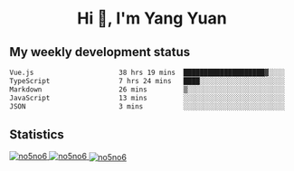<h1 align="center">Hi 👋, I'm Yang Yuan</h1>


## My weekly development status
<!--START_SECTION:waka-->

```txt
Vue.js                     38 hrs 19 mins  ████████████████████▓░░░░   82.28 %
TypeScript                 7 hrs 24 mins   ████░░░░░░░░░░░░░░░░░░░░░   15.89 %
Markdown                   26 mins         ▒░░░░░░░░░░░░░░░░░░░░░░░░   00.95 %
JavaScript                 13 mins         ░░░░░░░░░░░░░░░░░░░░░░░░░   00.50 %
JSON                       3 mins          ░░░░░░░░░░░░░░░░░░░░░░░░░   00.14 %
```

<!--END_SECTION:waka-->

## Statistics
<a href="https://github.com/anuraghazra/github-readme-stats">
  <img src="https://github-readme-stats.vercel.app/api/top-langs/?username=no5no6&theme=dracula" alt="no5no6">
</a>
<a href="https://github.com/anuraghazra/github-readme-stats">
  <img src="https://github-readme-stats.vercel.app/api?username=no5no6&show_icons=true&theme=dracula&line_height=40" alt="no5no6">
</a>
<a href="https://github.com/anuraghazra/github-readme-stats">
  <img align="center" src="https://github-readme-streak-stats.herokuapp.com/?user=no5no6&theme=dracula" alt="no5no6" />
</a>